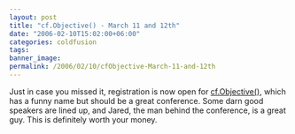 ```yaml
---
layout: post
title: "cf.Objective() - March 11 and 12th"
date: "2006-02-10T15:02:00+06:00"
categories: coldfusion 
tags: 
banner_image: 
permalink: /2006/02/10/cfObjective-March-11-and-12th
---
```


Just in case you missed it, registration is now open for <a href="http://www.cfobjective.com/conference/">cf.Objective()</a>, which has  a funny name but should be a great conference. Some darn good speakers are lined up, and Jared, the man behind the conference, is a great guy. This is definitely worth your money.